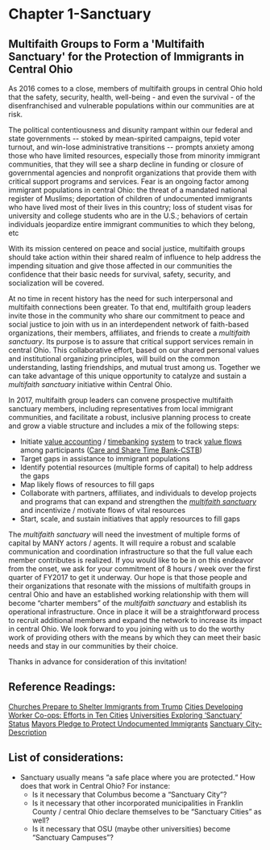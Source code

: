 # Chapter 1-Sanctuary

## Multifaith Groups to Form a 'Multifaith Sanctuary' for the Protection of Immigrants in Central Ohio

As 2016 comes to a close, members of multifaith groups in central Ohio hold that the safety, security, health, well-being - and even the survival - of the disenfranchised and vulnerable populations within our communities are at risk.

The political contentiousness and disunity rampant within our federal and state governments -- stoked by mean-spirited campaigns, tepid voter turnout, and win-lose administrative transitions -- prompts anxiety among those who have limited resources, especially those from minority immigrant communities, that they will see a sharp decline in funding or closure of governmental agencies and nonprofit organizations that provide them with critical support programs and services.  Fear is an ongoing factor among immigrant populations in central Ohio: the threat of a mandated national register of Muslims; deportation of children of undocumented immigrants who have lived most of their lives in this country; loss of student visas for university and college students who are in the U.S.; behaviors of certain individuals jeopardize entire immigrant communities to which they belong, etc

With its mission centered on peace and social justice, multifaith groups should take action within their shared realm of influence to help address the impending situation and give those affected in our communities the confidence that their basic needs for survival, safety, security, and socialization will be covered.

At no time in recent history has the need for such interpersonal and multifaith connections been greater. To that end, multifaith group leaders invite those in the community who share our commitment to peace and social justice to join with us in an interdependent network of faith-based organizations, their members, affiliates, and friends to create a _multifaith sanctuary_.  Its purpose is to assure that critical support services remain in central Ohio.  This collaborative effort, based on our shared personal values and institutional organizing principles, will build on the common understanding, lasting friendships, and mutual trust among us.  Together we can take advantage of this unique opportunity to catalyze and sustain a _multifaith sanctuary_ initiative within Central Ohio.

In 2017, multifaith group leaders can convene prospective multifaith sanctuary members, including representatives from local immigrant communities, and facilitate a robust, inclusive planning process to create and grow a viable structure and includes a mix of the following steps:
* Initiate [value accounting](https://en.wikipedia.org/wiki/Resources,_events,_agents_(accounting_model) "Value Accounting") / [timebanking](https://en.m.wikipedia.org/wiki/Time-based_currency "Timebanking description on Wikipedia") [system](https://hourworld.org "hOurworld") to track [value flows](https://github.com/valueflows/valueflows "Value Flows on GitHub") among participants ([Care and Share Time Bank-CSTB](https://hourworld.org/bank/index.htm?hw=1057 "Care and Share Time Bank Home Page"))
* Target gaps in assistance to immigrant populations
* Identify potential resources (multiple forms of capital) to help address the gaps
* Map likely flows of resources to fill gaps
* Collaborate with partners, affiliates, and individuals to develop projects and programs that can expand and strengthen the _[multifaith sanctuary](http://www.mutualaidnetwork.org/man-core-principles/ "Mutual Aid Network Core Principles")_ and incentivize / motivate flows of vital resources
* Start, scale, and sustain initiatives that apply resources to fill gaps

The _multifaith sanctuary_ will need the investment of multiple forms of capital by MANY actors / agents. It will require a robust and scalable communication and coordination infrastructure so that the full value each member contributes is realized. If you would like to be in on this endeavor from the onset, we ask for your commitment of 8 hours / week over the first quarter of FY2017 to get it underway. Our hope is that those people and their organizations that resonate with the missions of multifaith groups in central Ohio and have an established working relationship with them will become “charter members” of the _multifaith sanctuary_ and establish its operational infrastructure. Once in place it will be a straightforward process to recruit additional members and expand the network to increase its impact in central Ohio. We look forward to you joining with us to do the worthy work of providing others with the means by which they can meet their basic needs and stay in our communities by their choice.

Thanks in advance for consideration of this invitation!

## Reference Readings:
[Churches Prepare to Shelter Immigrants from Trump](http://www.thedailybeast.com/articles/2016/12/04/will-churches-hide-illegal-immigrants-from-trump.html "Churches Prepare to Shelter Immigrants from Trump") 
[Cities Developing Worker Co-ops: Efforts in Ten Cities](http://community-wealth.org/sites/clone.community-wealth.org/files/downloads/report-camou%20(1).pdf "Cities Developing Worker Co-ops: Efforts in Ten Cities")
[Universities Exploring ‘Sanctuary’ Status](http://digital.olivesoftware.com/Olive/ODN/ColumbusDispatch/TranslateArticle.aspx?doc=TCD%2F2016%2F12%2F04&entity=ar00301 "Universities Exploring 'Sanctuary' Status")
[Mayors Pledge to Protect Undocumented Immigrants](http://digital.olivesoftware.com/Olive/ODN/ColumbusDispatch/TranslateArticle.aspx?doc=TCD%2F2016%2F11%2F16&entity=ar00300 "Mayors Pledge to Protect Undocumented Immigrants")
[Sanctuary City-Description](https://en.wikipedia.org/wiki/Sanctuary_city "Sanctuary City-Description")

## List of considerations:
* Sanctuary usually means “a safe place where you are protected.“  How does that work in Central Ohio?  For instance:
	* Is it necessary that Columbus become a “Sanctuary City”?
	* Is it necessary that other incorporated municipalities in Franklin County /  central Ohio declare themselves to be “Sanctuary Cities” as well?
	* Is it necessary that OSU (maybe other universities) become “Sanctuary Campuses”?